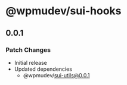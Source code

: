 # @wpmudev/sui-hooks

## 0.0.1

### Patch Changes

- Initial release
- Updated dependencies
  - @wpmudev/sui-utils@0.0.1
